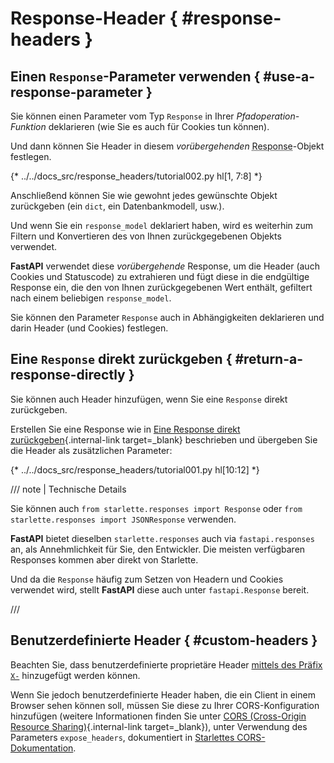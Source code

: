 # Response-Header { #response-headers }

## Einen `Response`-Parameter verwenden { #use-a-response-parameter }

Sie können einen Parameter vom Typ `Response` in Ihrer *Pfadoperation-Funktion* deklarieren (wie Sie es auch für Cookies tun können).

Und dann können Sie Header in diesem *vorübergehenden* <abbr title="Response – Antwort: Daten, die der Server zum anfragenden Client zurücksendet">Response</abbr>-Objekt festlegen.

{* ../../docs_src/response_headers/tutorial002.py hl[1, 7:8] *}

Anschließend können Sie wie gewohnt jedes gewünschte Objekt zurückgeben (ein `dict`, ein Datenbankmodell, usw.).

Und wenn Sie ein `response_model` deklariert haben, wird es weiterhin zum Filtern und Konvertieren des von Ihnen zurückgegebenen Objekts verwendet.

**FastAPI** verwendet diese *vorübergehende* Response, um die Header (auch Cookies und Statuscode) zu extrahieren und fügt diese in die endgültige Response ein, die den von Ihnen zurückgegebenen Wert enthält, gefiltert nach einem beliebigen `response_model`.

Sie können den Parameter `Response` auch in Abhängigkeiten deklarieren und darin Header (und Cookies) festlegen.

## Eine `Response` direkt zurückgeben { #return-a-response-directly }

Sie können auch Header hinzufügen, wenn Sie eine `Response` direkt zurückgeben.

Erstellen Sie eine Response wie in [Eine Response direkt zurückgeben](response-directly.md){.internal-link target=_blank} beschrieben und übergeben Sie die Header als zusätzlichen Parameter:

{* ../../docs_src/response_headers/tutorial001.py hl[10:12] *}

/// note | Technische Details

Sie können auch `from starlette.responses import Response` oder `from starlette.responses import JSONResponse` verwenden.

**FastAPI** bietet dieselben `starlette.responses` auch via `fastapi.responses` an, als Annehmlichkeit für Sie, den Entwickler. Die meisten verfügbaren Responses kommen aber direkt von Starlette.

Und da die `Response` häufig zum Setzen von Headern und Cookies verwendet wird, stellt **FastAPI** diese auch unter `fastapi.Response` bereit.

///

## Benutzerdefinierte Header { #custom-headers }

Beachten Sie, dass benutzerdefinierte proprietäre Header <a href="https://developer.mozilla.org/en-US/docs/Web/HTTP/Headers" class="external-link" target="_blank">mittels des Präfix `X-`</a> hinzugefügt werden können.

Wenn Sie jedoch benutzerdefinierte Header haben, die ein Client in einem Browser sehen können soll, müssen Sie diese zu Ihrer CORS-Konfiguration hinzufügen (weitere Informationen finden Sie unter [CORS (Cross-Origin Resource Sharing)](../tutorial/cors.md){.internal-link target=_blank}), unter Verwendung des Parameters `expose_headers`, dokumentiert in <a href="https://www.starlette.dev/middleware/#corsmiddleware" class="external-link" target="_blank">Starlettes CORS-Dokumentation</a>.
